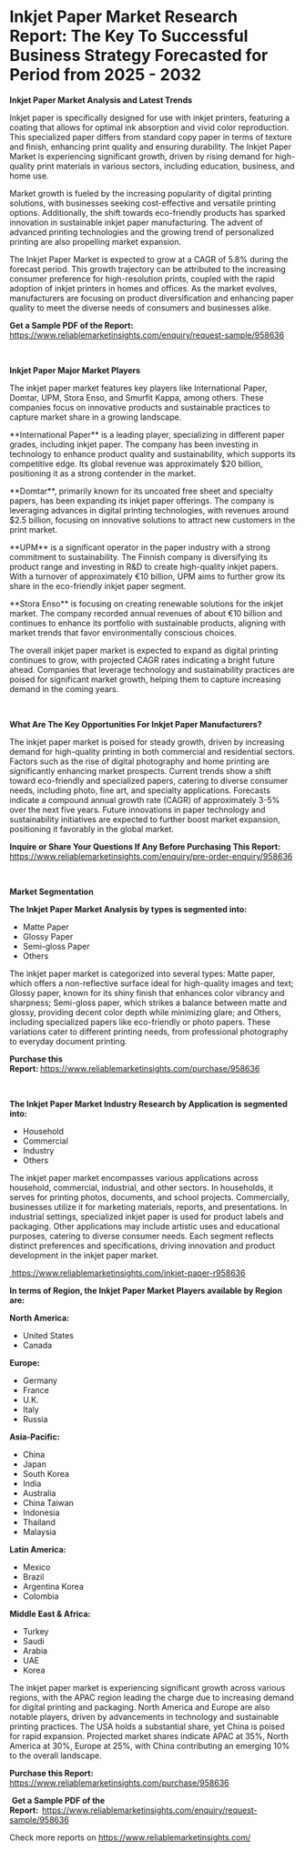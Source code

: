 <p><h1>Inkjet Paper Market Research Report: The Key To Successful Business Strategy Forecasted for Period from 2025 - 2032</h1></p><p><strong>Inkjet Paper Market Analysis and Latest Trends</strong></p>
<p><p>Inkjet paper is specifically designed for use with inkjet printers, featuring a coating that allows for optimal ink absorption and vivid color reproduction. This specialized paper differs from standard copy paper in terms of texture and finish, enhancing print quality and ensuring durability. The Inkjet Paper Market is experiencing significant growth, driven by rising demand for high-quality print materials in various sectors, including education, business, and home use.</p><p>Market growth is fueled by the increasing popularity of digital printing solutions, with businesses seeking cost-effective and versatile printing options. Additionally, the shift towards eco-friendly products has sparked innovation in sustainable inkjet paper manufacturing. The advent of advanced printing technologies and the growing trend of personalized printing are also propelling market expansion.</p><p>The Inkjet Paper Market is expected to grow at a CAGR of 5.8% during the forecast period. This growth trajectory can be attributed to the increasing consumer preference for high-resolution prints, coupled with the rapid adoption of inkjet printers in homes and offices. As the market evolves, manufacturers are focusing on product diversification and enhancing paper quality to meet the diverse needs of consumers and businesses alike.</p></p>
<p><strong>Get a Sample PDF of the Report:&nbsp;</strong> <a href="https://www.reliablemarketinsights.com/enquiry/request-sample/958636?utm_campaign=2114&utm_medium=2&utm_source=Github&utm_content=ia&utm_term=30012025&utm_id=inkjet-paper">https://www.reliablemarketinsights.com/enquiry/request-sample/958636</a></p>
<p>&nbsp;</p>
<p><strong>Inkjet Paper Major Market Players</strong></p>
<p><p>The inkjet paper market features key players like International Paper, Domtar, UPM, Stora Enso, and Smurfit Kappa, among others. These companies focus on innovative products and sustainable practices to capture market share in a growing landscape.</p><p>**International Paper** is a leading player, specializing in different paper grades, including inkjet paper. The company has been investing in technology to enhance product quality and sustainability, which supports its competitive edge. Its global revenue was approximately $20 billion, positioning it as a strong contender in the market.</p><p>**Domtar**, primarily known for its uncoated free sheet and specialty papers, has been expanding its inkjet paper offerings. The company is leveraging advances in digital printing technologies, with revenues around $2.5 billion, focusing on innovative solutions to attract new customers in the print market.</p><p>**UPM** is a significant operator in the paper industry with a strong commitment to sustainability. The Finnish company is diversifying its product range and investing in R&D to create high-quality inkjet papers. With a turnover of approximately €10 billion, UPM aims to further grow its share in the eco-friendly inkjet paper segment.</p><p>**Stora Enso** is focusing on creating renewable solutions for the inkjet market. The company recorded annual revenues of about €10 billion and continues to enhance its portfolio with sustainable products, aligning with market trends that favor environmentally conscious choices.</p><p>The overall inkjet paper market is expected to expand as digital printing continues to grow, with projected CAGR rates indicating a bright future ahead. Companies that leverage technology and sustainability practices are poised for significant market growth, helping them to capture increasing demand in the coming years.</p></p>
<p>&nbsp;</p>
<p><strong>What Are The Key Opportunities For Inkjet Paper Manufacturers?</strong></p>
<p><p>The inkjet paper market is poised for steady growth, driven by increasing demand for high-quality printing in both commercial and residential sectors. Factors such as the rise of digital photography and home printing are significantly enhancing market prospects. Current trends show a shift toward eco-friendly and specialized papers, catering to diverse consumer needs, including photo, fine art, and specialty applications. Forecasts indicate a compound annual growth rate (CAGR) of approximately 3-5% over the next five years. Future innovations in paper technology and sustainability initiatives are expected to further boost market expansion, positioning it favorably in the global market.</p></p>
<p><strong>Inquire or Share Your Questions If Any Before Purchasing This Report:</strong> <a href="https://www.reliablemarketinsights.com/enquiry/pre-order-enquiry/958636?utm_campaign=2114&utm_medium=2&utm_source=Github&utm_content=ia&utm_term=30012025&utm_id=inkjet-paper">https://www.reliablemarketinsights.com/enquiry/pre-order-enquiry/958636</a></p>
<p>&nbsp;</p>
<p><strong>Market Segmentation</strong></p>
<p><strong>The Inkjet Paper Market Analysis by types is segmented into:</strong></p>
<p><ul><li>Matte Paper</li><li>Glossy Paper</li><li>Semi-gloss Paper</li><li>Others</li></ul></p>
<p><p>The inkjet paper market is categorized into several types: Matte paper, which offers a non-reflective surface ideal for high-quality images and text; Glossy paper, known for its shiny finish that enhances color vibrancy and sharpness; Semi-gloss paper, which strikes a balance between matte and glossy, providing decent color depth while minimizing glare; and Others, including specialized papers like eco-friendly or photo papers. These variations cater to different printing needs, from professional photography to everyday document printing.</p></p>
<p><strong>Purchase this Report:&nbsp;</strong><a href="https://www.reliablemarketinsights.com/purchase/958636?utm_campaign=2114&utm_medium=2&utm_source=Github&utm_content=ia&utm_term=30012025&utm_id=inkjet-paper">https://www.reliablemarketinsights.com/purchase/958636</a></p>
<p>&nbsp;</p>
<p><strong>The Inkjet Paper Market Industry Research by Application is segmented into:</strong></p>
<p><ul><li>Household</li><li>Commercial</li><li>Industry</li><li>Others</li></ul></p>
<p><p>The inkjet paper market encompasses various applications across household, commercial, industrial, and other sectors. In households, it serves for printing photos, documents, and school projects. Commercially, businesses utilize it for marketing materials, reports, and presentations. In industrial settings, specialized inkjet paper is used for product labels and packaging. Other applications may include artistic uses and educational purposes, catering to diverse consumer needs. Each segment reflects distinct preferences and specifications, driving innovation and product development in the inkjet paper market.</p></p>
<p><a href="https://www.reliablemarketinsights.com/inkjet-paper-r958636?utm_campaign=2114&utm_medium=2&utm_source=Github&utm_content=ia&utm_term=30012025&utm_id=inkjet-paper">&nbsp;https://www.reliablemarketinsights.com/inkjet-paper-r958636</a></p>
<p><strong>In terms of Region, the Inkjet Paper Market Players available by Region are:</strong></p>
<p>
    <p> <strong> North America: </strong>
        <ul>
            <li>United States</li>
            <li>Canada</li>
        </ul>
        </p> 
    <p> <strong> Europe: </strong>
        <ul>
            <li>Germany</li>
            <li>France</li>
            <li>U.K.</li>
            <li>Italy</li>
            <li>Russia</li>
        </ul>
        </p> 
    <p> <strong> Asia-Pacific: </strong>
        <ul>
            <li>China</li>
            <li>Japan</li>
            <li>South Korea</li>
            <li>India</li>
            <li>Australia</li>
            <li>China Taiwan</li>
            <li>Indonesia</li>
            <li>Thailand</li>
            <li>Malaysia</li>
        </ul>
        </p> 
    <p> <strong> Latin America: </strong>
        <ul>
            <li>Mexico</li>
            <li>Brazil</li>
            <li>Argentina Korea</li>
            <li>Colombia</li>
        </ul>
        </p> 
    <p> <strong> Middle East & Africa: </strong>
        <ul>
            <li>Turkey</li>
            <li>Saudi</li>
            <li>Arabia</li>
            <li>UAE</li>
            <li>Korea</li>
        </ul>
    </p>
    </p>
<p><p>The inkjet paper market is experiencing significant growth across various regions, with the APAC region leading the charge due to increasing demand for digital printing and packaging. North America and Europe are also notable players, driven by advancements in technology and sustainable printing practices. The USA holds a substantial share, yet China is poised for rapid expansion. Projected market shares indicate APAC at 35%, North America at 30%, Europe at 25%, with China contributing an emerging 10% to the overall landscape.</p></p>
<p><strong>Purchase this Report: </strong><a href="https://www.reliablemarketinsights.com/purchase/958636?utm_campaign=2114&utm_medium=2&utm_source=Github&utm_content=ia&utm_term=30012025&utm_id=inkjet-paper">https://www.reliablemarketinsights.com/purchase/958636</a></p>
<p>&nbsp;<strong>Get a Sample PDF of the Report:&nbsp;&nbsp;</strong><a href="https://www.reliablemarketinsights.com/enquiry/request-sample/958636?utm_campaign=2114&utm_medium=2&utm_source=Github&utm_content=ia&utm_term=30012025&utm_id=inkjet-paper">https://www.reliablemarketinsights.com/enquiry/request-sample/958636</a></p>
<p><strong></strong></p>
<p>Check more reports on <a href="https://www.reliablemarketinsights.com/?utm_campaign=2114&utm_medium=2&utm_source=Github&utm_content=ia&utm_term=30012025&utm_id=inkjet-paper">https://www.reliablemarketinsights.com/</a></p>